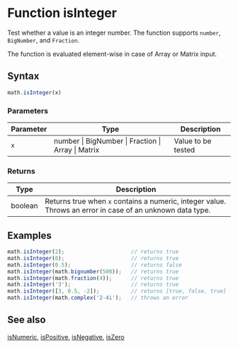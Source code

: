 <!-- Note: This file is automatically generated from source code comments. Changes made in this file will be overridden. -->

# Function isInteger

Test whether a value is an integer number.
The function supports `number`, `BigNumber`, and `Fraction`.

The function is evaluated element-wise in case of Array or Matrix input.


## Syntax

```js
math.isInteger(x)
```

### Parameters

Parameter | Type | Description
--------- | ---- | -----------
`x` | number &#124; BigNumber &#124; Fraction &#124; Array &#124; Matrix | Value to be tested

### Returns

Type | Description
---- | -----------
boolean | Returns true when `x` contains a numeric, integer value. Throws an error in case of an unknown data type.


## Examples

```js
math.isInteger(2);                     // returns true
math.isInteger(0);                     // returns true
math.isInteger(0.5);                   // returns false
math.isInteger(math.bignumber(500));   // returns true
math.isInteger(math.fraction(4));      // returns true
math.isInteger('3');                   // returns true
math.isInteger([3, 0.5, -2]);          // returns [true, false, true]
math.isInteger(math.complex('2-4i');   // throws an error
```


## See also

[isNumeric](isNumeric.md),
[isPositive](isPositive.md),
[isNegative](isNegative.md),
[isZero](isZero.md)
